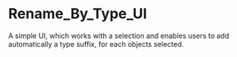 # Rename_By_Type_UI

A simple UI, which works with a selection and enables users to add automatically a type suffix, for each objects selected.

